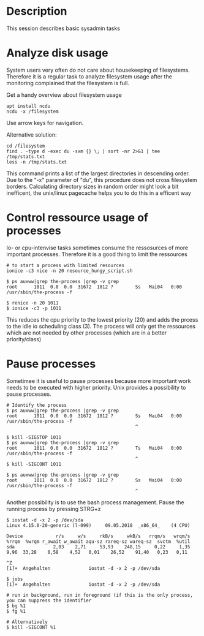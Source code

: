 # Description

This session describes basic sysadmin tasks

# Analyze disk usage

System users very often do not care about housekeeping of filesystems.
Therefore it is a regular task to analyze filesystem usage after the monitoring complained that the filesystem is full.

Get a handy overview about filesystem usage
```
apt install ncdu
ncdu -x /filesystem
```
Use arrow keys for navigation.

Alternative solution:
```
cd /filesystem
find . -type d -exec du -sxm {} \; | sort -nr 2>&1 | tee /tmp/stats.txt
less -n /tmp/stats.txt
```

This command prints a list of the largest directories in descending order.
Due to the "-x" parameter of "du", this procedure does not cross filesystem borders.
Calculating directory sizes in random order might look a bit inefficent, the unix/linux pagecache helps you to do this in a efficent way

# Control ressource usage of processes

Io- or cpu-intenvise tasks sometimes consume the ressosurces of more important processes.
Therefore it is a good thing to limit the ressources

```
# to start a process with limited resources
ionice -c3 nice -n 20 resource_hungy_script.sh

$ ps auxww|grep the-process |grep -v grep
root      1011  0.0  0.0  31672  1812 ?        Ss   Mai04   0:00 /usr/sbin/the-process -f

$ renice -n 20 1011
$ ionice -c3 -p 1011
```

This reduces the cpu priority to the lowest priority (20) and adds the prcess to the idle io scheduling class (3).
The process will only get the ressources which are not needed by other processes (which are in a better priority/class)

# Pause processes

Sometimee it is useful to pause processes because more important work needs to be executed with higher priority.
Unix provides a possibility to pause processes.

```
# Identify the process
$ ps auxww|grep the-process |grep -v grep
root      1011  0.0  0.0  31672  1812 ?        Ss   Mai04   0:00 /usr/sbin/the-process -f
                                               ^

$ kill -SIGSTOP 1011
$ ps auxww|grep the-process |grep -v grep
root      1011  0.0  0.0  31672  1812 ?        Ts   Mai04   0:00 /usr/sbin/the-process -f
                                               ^
$ kill -SIGCONT 1011

$ ps auxww|grep the-process |grep -v grep
root      1011  0.0  0.0  31672  1812 ?        Ss   Mai04   0:00 /usr/sbin/the-process -f
                                               ^
```

Another possibility is to use the bash process management.
Pause the running process by pressing STRG+z

```
$ iostat -d -x 2 -p /dev/sda
Linux 4.15.0-20-generic (l-099) 	09.05.2018 	_x86_64_	(4 CPU)

Device            r/s     w/s     rkB/s     wkB/s   rrqm/s   wrqm/s  %rrqm  %wrqm r_await w_await aqu-sz rareq-sz wareq-sz  svctm  %util
sda              2,03    2,71     53,93    248,15     0,22     1,35   9,96  33,28    0,58    4,52   0,01    26,52    91,40   0,23   0,11

^Z
[1]+  Angehalten              iostat -d -x 2 -p /dev/sda

$ jobs
[1]+  Angehalten              iostat -d -x 2 -p /dev/sda

# run in background, run in foreground (if this is the only process, you can suppress the identifier
$ bg %1
$ fg %1

# Alternatively
$ kill -SIGCONT %1
```
